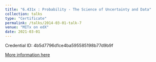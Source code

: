 ```yaml
---
title: "6.431x : Probability - The Science of Uncertainty and Data"
collection: talks
type: "Certificate"
permalink: /talks/2014-03-01-talk-7
venue: "MITx on edX"
date: 2021-03-01
---
```


Credential ID: 4b5d7796d1ce4ba595585198b77d9b9f 

[More information here](https://courses.edx.org/certificates/4b5d7796d1ce4ba595585198b77d9b9f)